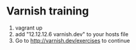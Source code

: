 # Varnish training
1. vagrant up
2. add "12.12.12.6 varnish.dev" to your hosts file
3. Go to http://varnish.dev/exercises to continue